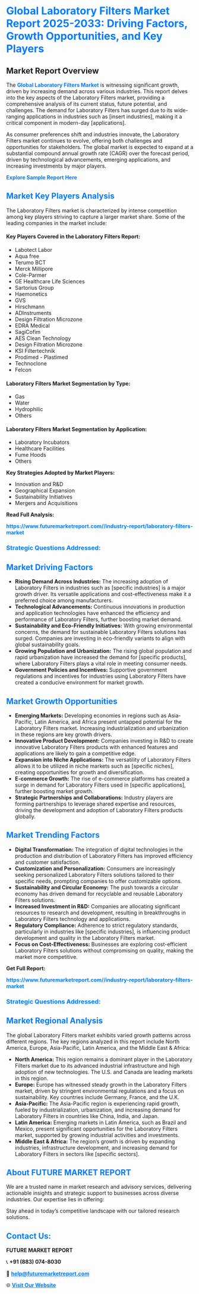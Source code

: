 <h1 style="color: #007BFF;">Global Laboratory Filters Market Report 2025-2033: Driving Factors, Growth Opportunities, and Key Players</h1>

<section id="overview">
<h2>Market Report Overview</h2>
<p>The <a href="https://www.futuremarketreport.com//industry-report/laboratory-filters-market" style="color: #007BFF; text-decoration: none;"><strong>Global Laboratory Filters Market</strong></a> is witnessing significant growth, driven by increasing demand across various industries. This report delves into the key aspects of the Laboratory Filters market, providing a comprehensive analysis of its current status, future potential, and challenges. The demand for Laboratory Filters has surged due to its wide-ranging applications in industries such as [insert industries], making it a critical component in modern-day [applications].</p>
<p>As consumer preferences shift and industries innovate, the Laboratory Filters market continues to evolve, offering both challenges and opportunities for stakeholders. The global market is expected to expand at a substantial compound annual growth rate (CAGR) over the forecast period, driven by technological advancements, emerging applications, and increasing investments by major players.</p>
</section>

<section id="overview">
<p><a href="https://www.futuremarketreport.com//request-sample/reportId=56546" style="color: #007BFF; text-decoration: none;"><strong>Explore Sample Report Here</strong></a></p>
</section>

<section id="key-players">
<h2 style="color: #007BFF;">Market Key Players Analysis</h2>
<p>The Laboratory Filters market is characterized by intense competition among key players striving to capture a larger market share. Some of the leading companies in the market include:</p>
<h4>Key Players Covered in the Laboratory Filters Report:</h4>
<ul><li>Labotect Labor</li><li>Aqua free</li><li>Terumo BCT</li><li>Merck Millipore</li><li>Cole-Parmer</li><li>GE Healthcare Life Sciences</li><li>Sartorius Group</li><li>Haemonetics</li><li>GVS</li><li>Hirschmann</li><li>ADInstruments</li><li>Design Filtration Microzone</li><li>EDRA Medical</li><li>SagiCofim</li><li>AES Clean Technology</li><li>Design Filtration Microzone</li><li>KSI Filtertechnik</li><li>Prodimed - Plastimed</li><li>Technoclone</li><li>Felcon</li></ul>
<h4>Laboratory Filters Market Segmentation by Type:</h4>
<ul><li>Gas</li><li>Water</li><li>Hydrophilic</li><li>Others</li></ul>

<h4>Laboratory Filters Market Segmentation by Application:</h4>
<ul><li>Laboratory Incubators</li><li>Healthcare Facilities</li><li>Fume Hoods</li><li>Others</li></ul>
<p><strong>Key Strategies Adopted by Market Players:</strong></p>
<ul>
<li>Innovation and R&D</li>
<li>Geographical Expansion</li>
<li>Sustainability Initiatives</li>
<li>Mergers and Acquisitions</li>
</ul>
</section>

<section>
<p><strong>Read Full Analysis: </strong></p><a href="https://www.futuremarketreport.com//industry-report/laboratory-filters-market" style="color: #007BFF; text-decoration: none;"><strong>https://www.futuremarketreport.com//industry-report/laboratory-filters-market</strong></a>
<h3 style="color: #007BFF;">Strategic Questions Addressed:</h3>
</section>

<section id="driving-factors">
<h2 style="color: #007BFF;">Market Driving Factors</h2>
<ul>
<li><strong>Rising Demand Across Industries:</strong> The increasing adoption of Laboratory Filters in industries such as [specific industries] is a major growth driver. Its versatile applications and cost-effectiveness make it a preferred choice among manufacturers.</li>
<li><strong>Technological Advancements:</strong> Continuous innovations in production and application technologies have enhanced the efficiency and performance of Laboratory Filters, further boosting market demand.</li>
<li><strong>Sustainability and Eco-Friendly Initiatives:</strong> With growing environmental concerns, the demand for sustainable Laboratory Filters solutions has surged. Companies are investing in eco-friendly variants to align with global sustainability goals.</li>
<li><strong>Growing Population and Urbanization:</strong> The rising global population and rapid urbanization have increased the demand for [specific products], where Laboratory Filters plays a vital role in meeting consumer needs.</li>
<li><strong>Government Policies and Incentives:</strong> Supportive government regulations and incentives for industries using Laboratory Filters have created a conducive environment for market growth.</li>
</ul>
</section>

<section id="growth-opportunities">
<h2 style="color: #007BFF;">Market Growth Opportunities</h2>
<ul>
<li><strong>Emerging Markets:</strong> Developing economies in regions such as Asia-Pacific, Latin America, and Africa present untapped potential for the Laboratory Filters market. Increasing industrialization and urbanization in these regions are key growth drivers.</li>
<li><strong>Innovative Product Development:</strong> Companies investing in R&D to create innovative Laboratory Filters products with enhanced features and applications are likely to gain a competitive edge.</li>
<li><strong>Expansion into Niche Applications:</strong> The versatility of Laboratory Filters allows it to be utilized in niche markets such as [specific niches], creating opportunities for growth and diversification.</li>
<li><strong>E-commerce Growth:</strong> The rise of e-commerce platforms has created a surge in demand for Laboratory Filters used in [specific applications], further boosting market growth.</li>
<li><strong>Strategic Partnerships and Collaborations:</strong> Industry players are forming partnerships to leverage shared expertise and resources, driving the development and adoption of Laboratory Filters products globally.</li>
</ul>
</section>

<section id="trending-factors">
<h2 style="color: #007BFF;">Market Trending Factors</h2>
<ul>
<li><strong>Digital Transformation:</strong> The integration of digital technologies in the production and distribution of Laboratory Filters has improved efficiency and customer satisfaction.</li>
<li><strong>Customization and Personalization:</strong> Consumers are increasingly seeking personalized Laboratory Filters solutions tailored to their specific needs, prompting companies to offer customizable options.</li>
<li><strong>Sustainability and Circular Economy:</strong> The push towards a circular economy has driven demand for recyclable and reusable Laboratory Filters solutions.</li>
<li><strong>Increased Investment in R&D:</strong> Companies are allocating significant resources to research and development, resulting in breakthroughs in Laboratory Filters technology and applications.</li>
<li><strong>Regulatory Compliance:</strong> Adherence to strict regulatory standards, particularly in industries like [specific industries], is influencing product development and quality in the Laboratory Filters market.</li>
<li><strong>Focus on Cost-Effectiveness:</strong> Businesses are exploring cost-efficient Laboratory Filters solutions without compromising on quality, making the market more competitive.</li>
</ul>
</section>

<section>
<p><strong>Get Full Report: </strong></p><a href="https://www.futuremarketreport.com//industry-report/laboratory-filters-market" style="color: #007BFF; text-decoration: none;"><strong>https://www.futuremarketreport.com//industry-report/laboratory-filters-market</strong></a>
<h3 style="color: #007BFF;">Strategic Questions Addressed:</h3>
</section>


<section id="regional-analysis">
<h2 style="color: #007BFF;">Market Regional Analysis</h2>
<p>The global Laboratory Filters market exhibits varied growth patterns across different regions. The key regions analyzed in this report include North America, Europe, Asia-Pacific, Latin America, and the Middle East & Africa:</p>
<ul>
<li><strong>North America:</strong> This region remains a dominant player in the Laboratory Filters market due to its advanced industrial infrastructure and high adoption of new technologies. The U.S. and Canada are leading markets in this region.</li>
<li><strong>Europe:</strong> Europe has witnessed steady growth in the Laboratory Filters market, driven by stringent environmental regulations and a focus on sustainability. Key countries include Germany, France, and the U.K.</li>
<li><strong>Asia-Pacific:</strong> The Asia-Pacific region is experiencing rapid growth, fueled by industrialization, urbanization, and increasing demand for Laboratory Filters in countries like China, India, and Japan.</li>
<li><strong>Latin America:</strong> Emerging markets in Latin America, such as Brazil and Mexico, present significant opportunities for the Laboratory Filters market, supported by growing industrial activities and investments.</li>
<li><strong>Middle East & Africa:</strong> The region’s growth is driven by expanding industries, infrastructure development, and increasing demand for Laboratory Filters in sectors like [specific sectors].</li>
</ul>
</section>

<footer>
<h2 style="color: #007BFF;">About FUTURE MARKET REPORT</h2>
<p>We are a trusted name in market research and advisory services, delivering actionable insights and strategic support to businesses across diverse industries. Our expertise lies in offering:</p>

<p>Stay ahead in today’s competitive landscape with our tailored research solutions.</p>

<h2 style="color: #007BFF;">Contact Us:</h2>
<p><strong>FUTURE MARKET REPORT</strong></p>
<p>📞 <strong>+91 (883) 074-8030</strong></p>
<p>📧 <strong><a href="mailto:help@futuremarketreport.com" style="color: #007BFF;">help@futuremarketreport.com</a></strong></p>
<p>🌐 <strong><a href="https://www.futuremarketreport.com/" style="color: #007BFF;">Visit Our Website</a></strong></p>
</footer>